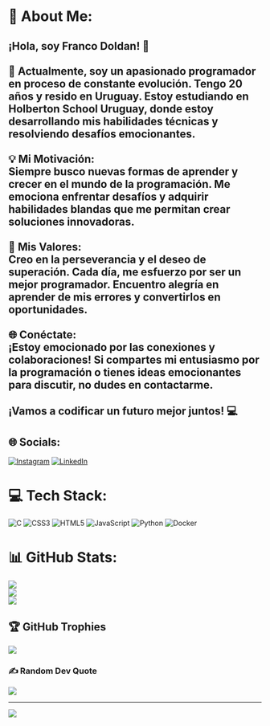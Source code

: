 # 💫 About Me:
## ¡Hola, soy Franco Doldan! 👋<br><br>🌱 Actualmente, soy un apasionado programador en proceso de constante evolución. Tengo 20 años y resido en Uruguay. Estoy estudiando en Holberton School Uruguay, donde estoy desarrollando mis habilidades técnicas y resolviendo desafíos emocionantes.<br><br>💡 Mi Motivación:<br>Siempre busco nuevas formas de aprender y crecer en el mundo de la programación. Me emociona enfrentar desafíos y adquirir habilidades blandas que me permitan crear soluciones innovadoras.<br><br>🚀 Mis Valores:<br>Creo en la perseverancia y el deseo de superación. Cada día, me esfuerzo por ser un mejor programador. Encuentro alegría en aprender de mis errores y convertirlos en oportunidades.<br><br>🌐 Conéctate:<br>¡Estoy emocionado por las conexiones y colaboraciones! Si compartes mi entusiasmo por la programación o tienes ideas emocionantes para discutir, no dudes en contactarme.<br><br>**¡Vamos a codificar un futuro mejor juntos!** 💻<br>


## 🌐 Socials:
[![Instagram](https://img.shields.io/badge/Instagram-%23E4405F.svg?logo=Instagram&logoColor=white)](https://instagram.com/francodoldan) [![LinkedIn](https://img.shields.io/badge/LinkedIn-%230077B5.svg?logo=linkedin&logoColor=white)](https://www.linkedin.com/in/franco-doldan-b2a084269/) 

# 💻 Tech Stack:
![C](https://img.shields.io/badge/c-%2300599C.svg?style=for-the-badge&logo=c&logoColor=white) ![CSS3](https://img.shields.io/badge/css3-%231572B6.svg?style=for-the-badge&logo=css3&logoColor=white) ![HTML5](https://img.shields.io/badge/html5-%23E34F26.svg?style=for-the-badge&logo=html5&logoColor=white) ![JavaScript](https://img.shields.io/badge/javascript-%23323330.svg?style=for-the-badge&logo=javascript&logoColor=%23F7DF1E) ![Python](https://img.shields.io/badge/python-3670A0?style=for-the-badge&logo=python&logoColor=ffdd54) ![Docker](https://img.shields.io/badge/docker-%230db7ed.svg?style=for-the-badge&logo=docker&logoColor=white)
# 📊 GitHub Stats:
![](https://github-readme-stats.vercel.app/api?username=FrancoDoldan0&theme=tokyonight&hide_border=false&include_all_commits=false&count_private=false)<br/>
![](https://github-readme-streak-stats.herokuapp.com/?user=FrancoDoldan0&theme=tokyonight&hide_border=false)<br/>
![](https://github-readme-stats.vercel.app/api/top-langs/?username=FrancoDoldan0&theme=tokyonight&hide_border=false&include_all_commits=false&count_private=false&layout=compact)

## 🏆 GitHub Trophies
![](https://github-profile-trophy.vercel.app/?username=FrancoDoldan0&theme=tokyonight&no-frame=false&no-bg=true&margin-w=4)

### ✍️ Random Dev Quote
![](https://quotes-github-readme.vercel.app/api?type=horizontal&theme=radical)

---
[![](https://visitcount.itsvg.in/api?id=FrancoDoldan0&icon=0&color=0)](https://visitcount.itsvg.in)

<!-- Proudly created with GPRM ( https://gprm.itsvg.in ) -->
